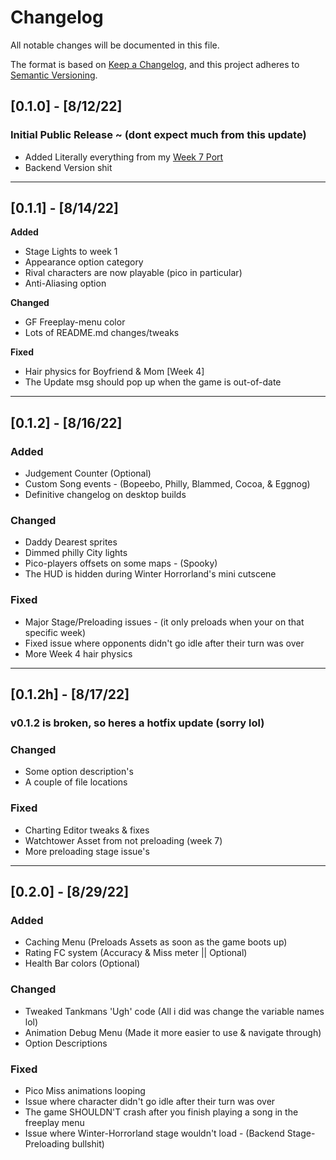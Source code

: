 # Changelog
All notable changes will be documented in this file.

The format is based on [Keep a Changelog](https://keepachangelog.com/en/1.0.0/),
and this project adheres to [Semantic Versioning](https://semver.org/spec/v2.0.0.html).

## [0.1.0] - [8/12/22]
### Initial Public Release ~ (dont expect much from this update)
- Added Literally everything from my [Week 7 Port](https://github.com/LegendLOL/Funkin-Week7)
- Backend Version shit
------------------------------------------------------------
## [0.1.1] - [8/14/22]
**Added**
- Stage Lights to week 1
- Appearance option category
- Rival characters are now playable (pico in particular)
- Anti-Aliasing option

**Changed**
- GF Freeplay-menu color
- Lots of README.md changes/tweaks

**Fixed**
- Hair physics for Boyfriend & Mom [Week 4]
- The Update msg should pop up when the game is out-of-date
------------------------------------------------------------
## [0.1.2] - [8/16/22]
### Added
- Judgement Counter (Optional)
- Custom Song events - (Bopeebo, Philly, Blammed, Cocoa, & Eggnog) 
- Definitive changelog on desktop builds

### Changed
- Daddy Dearest sprites
- Dimmed philly City lights
- Pico-players offsets on some maps - (Spooky) 
- The HUD is hidden during Winter Horrorland's mini cutscene

### Fixed
- Major Stage/Preloading issues - (it only preloads when your on that specific week)
- Fixed issue where opponents didn't go idle after their turn was over
- More Week 4 hair physics
------------------------------------------------------------
## [0.1.2h] - [8/17/22]
### v0.1.2 is broken, so heres a hotfix update (sorry lol)

### Changed
- Some option description's
- A couple of file locations

### Fixed
- Charting Editor tweaks & fixes
- Watchtower Asset from not preloading (week 7)
- More preloading stage issue's
------------------------------------------------------------
## [0.2.0] - [8/29/22]

### Added
- Caching Menu (Preloads Assets as soon as the game boots up) 
- Rating FC system (Accuracy & Miss meter || Optional)
- Health Bar colors (Optional)

### Changed
- Tweaked Tankmans 'Ugh' code (All i did was change the variable names lol)
- Animation Debug Menu (Made it more easier to use & navigate through)
- Option Descriptions

### Fixed
- Pico Miss animations looping
- Issue where character didn't go idle after their turn was over
- The game SHOULDN'T crash after you finish playing a song in the freeplay menu
- Issue where Winter-Horrorland stage wouldn't load - (Backend Stage-Preloading bullshit)